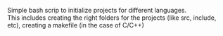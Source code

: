 Simple bash scrip to initialize projects for different languages.  
This includes creating the right folders for the projects (like src, include, etc), creating a makefile (in the case of C/C++)  
